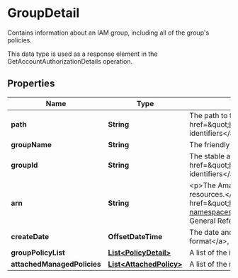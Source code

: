 

# GroupDetail

<p>Contains information about an IAM group, including all of the group's policies.</p> <p>This data type is used as a response element in the <a>GetAccountAuthorizationDetails</a> operation.</p>

## Properties

| Name | Type | Description | Notes |
|------------ | ------------- | ------------- | -------------|
|**path** | **String** | The path to the group. For more information about paths, see &lt;a href&#x3D;\&quot;https://docs.aws.amazon.com/IAM/latest/UserGuide/Using_Identifiers.html\&quot;&gt;IAM identifiers&lt;/a&gt; in the &lt;i&gt;IAM User Guide&lt;/i&gt;. |  [optional] |
|**groupName** | **String** | The friendly name that identifies the group. |  [optional] |
|**groupId** | **String** | The stable and unique string identifying the group. For more information about IDs, see &lt;a href&#x3D;\&quot;https://docs.aws.amazon.com/IAM/latest/UserGuide/Using_Identifiers.html\&quot;&gt;IAM identifiers&lt;/a&gt; in the &lt;i&gt;IAM User Guide&lt;/i&gt;. |  [optional] |
|**arn** | **String** | &lt;p&gt;The Amazon Resource Name (ARN). ARNs are unique identifiers for Amazon Web Services resources.&lt;/p&gt; &lt;p&gt;For more information about ARNs, go to &lt;a href&#x3D;\&quot;https://docs.aws.amazon.com/general/latest/gr/aws-arns-and-namespaces.html\&quot;&gt;Amazon Resource Names (ARNs)&lt;/a&gt; in the &lt;i&gt;Amazon Web Services General Reference&lt;/i&gt;. &lt;/p&gt; |  [optional] |
|**createDate** | **OffsetDateTime** | The date and time, in &lt;a href&#x3D;\&quot;http://www.iso.org/iso/iso8601\&quot;&gt;ISO 8601 date-time format&lt;/a&gt;, when the group was created. |  [optional] |
|**groupPolicyList** | [**List&lt;PolicyDetail&gt;**](PolicyDetail.md) | A list of the inline policies embedded in the group. |  [optional] |
|**attachedManagedPolicies** | [**List&lt;AttachedPolicy&gt;**](AttachedPolicy.md) | A list of the managed policies attached to the group. |  [optional] |



